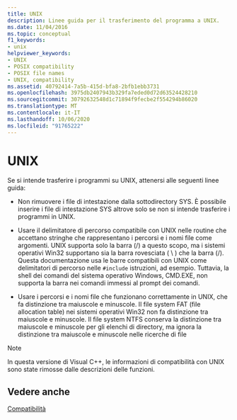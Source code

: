 ```yaml
---
title: UNIX
description: Linee guida per il trasferimento del programma a UNIX.
ms.date: 11/04/2016
ms.topic: conceptual
f1_keywords:
- unix
helpviewer_keywords:
- UNIX
- POSIX compatibility
- POSIX file names
- UNIX, compatibility
ms.assetid: 40792414-7a5b-415d-bfa8-2bfb1ebb3731
ms.openlocfilehash: 3975db2407943b329fa7eded0d72d63524428210
ms.sourcegitcommit: 30792632548d1c71894f9fecbe2f554294b86020
ms.translationtype: MT
ms.contentlocale: it-IT
ms.lasthandoff: 10/06/2020
ms.locfileid: "91765222"
---
```

# <a name="unix"></a>UNIX

Se si intende trasferire i programmi su UNIX, attenersi alle seguenti linee guida:

- Non rimuovere i file di intestazione dalla sottodirectory SYS. È possibile inserire i file di intestazione SYS altrove solo se non si intende trasferire i programmi in UNIX.

- Usare il delimitatore di percorso compatibile con UNIX nelle routine che accettano stringhe che rappresentano i percorsi e i nomi file come argomenti. UNIX supporta solo la barra (/) a questo scopo, ma i sistemi operativi Win32 supportano sia la barra rovesciata ( \\ ) che la barra (/). Questa documentazione usa le barre compatibili con UNIX come delimitatori di percorso nelle `#include` istruzioni, ad esempio. Tuttavia, la shell dei comandi del sistema operativo Windows, CMD.EXE, non supporta la barra nei comandi immessi al prompt dei comandi.

- Usare i percorsi e i nomi file che funzionano correttamente in UNIX, che fa distinzione tra maiuscole e minuscole. Il file system FAT (file allocation table) nei sistemi operativi Win32 non fa distinzione tra maiuscole e minuscole. Il file system NTFS conserva la distinzione tra maiuscole e minuscole per gli elenchi di directory, ma ignora la distinzione tra maiuscole e minuscole nelle ricerche di file

> [!NOTE]
> In questa versione di Visual C++, le informazioni di compatibilità con UNIX sono state rimosse dalle descrizioni delle funzioni.

## <a name="see-also"></a>Vedere anche

[Compatibilità](../c-runtime-library/compatibility.md)
